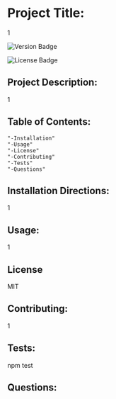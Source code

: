 
# Project Title: 

1  

![Version Badge](https://img.shields.io/static/v1?label=Version&message=1&color=important) 

![License Badge](https://img.shields.io/static/v1?label=License&message=MIT&color=blue) 


## Project Description: 

1 

## Table of Contents:
    "-Installation"
    "-Usage"
    "-License"
    "-Contributing"
    "-Tests"
    "-Questions"
## Installation Directions: 

1 

## Usage: 

1 

## License 

MIT 

## Contributing: 

1 

## Tests: 

npm test 

## Questions: 


